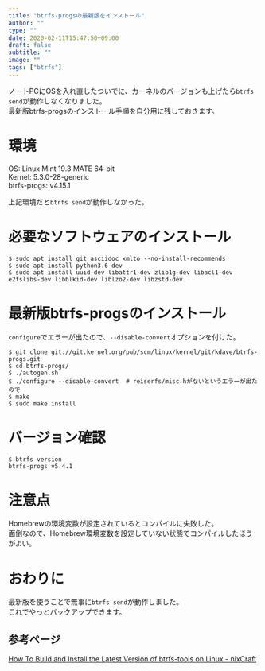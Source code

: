 ```yaml
---
title: "btrfs-progsの最新版をインストール"
author: ""
type: ""
date: 2020-02-11T15:47:50+09:00
draft: false
subtitle: ""
image: ""
tags: ["btrfs"]
---
```


ノートPCにOSを入れ直したついでに、カーネルのバージョンも上げたら`btrfs send`が動作しなくなりました。  
最新版btrfs-progsのインストール手順を自分用に残しておきます。  

# 環境
OS: Linux Mint 19.3 MATE 64-bit  
Kernel: 5.3.0-28-generic  
btrfs-progs: v4.15.1  

上記環境だと`btrfs send`が動作しなかった。

# 必要なソフトウェアのインストール
```
$ sudo apt install git asciidoc xmlto --no-install-recommends
$ sudo apt install python3.6-dev
$ sudo apt install uuid-dev libattr1-dev zlib1g-dev libacl1-dev e2fslibs-dev libblkid-dev liblzo2-dev libzstd-dev
```
# 最新版btrfs-progsのインストール

`configure`でエラーが出たので、`--disable-convert`オプションを付けた。  

```
$ git clone git://git.kernel.org/pub/scm/linux/kernel/git/kdave/btrfs-progs.git
$ cd btrfs-progs/
$ ./autogen.sh
$ ./configure --disable-convert  # reiserfs/misc.hがないというエラーが出たので
$ make
$ sudo make install
```

# バージョン確認

```
$ btrfs version
btrfs-progs v5.4.1
```
# 注意点

Homebrewの環境変数が設定されているとコンパイルに失敗した。  
面倒なので、Homebrew環境変数を設定していない状態でコンパイルしたほうがよい。

# おわりに

最新版を使うことで無事に`btrfs send`が動作しました。  
これでやっとバックアップできます。  

## 参考ページ
[How To Build and Install the Latest Version of btrfs-tools on Linux - nixCraft](https://www.cyberciti.biz/faq/how-to-build-and-install-the-latest-version-of-btrfs-tools-on-linux/)


